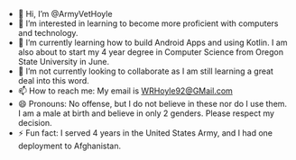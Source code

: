 - 👋 Hi, I’m @ArmyVetHoyle
- 👀 I’m interested in learning to become more proficient with computers and technology. 
- 🌱 I’m currently learning how to build Android Apps and using Kotlin. I am also about to start my 4 year degree in Computer Science from Oregon State University in June.
- 💞️ I’m not currently looking to collaborate as I am still learning a great deal into this word.
- 📫 How to reach me: My email is WRHoyle92@GMail.com
- 😄 Pronouns: No offense, but I do not believe in these nor do I use them. I am a male at birth and believe in only 2 genders. Please respect my decision.
- ⚡ Fun fact: I served 4 years in the United States Army, and I had one deployment to Afghanistan.

<!---
ArmyVetHoyle/ArmyVetHoyle is a ✨ special ✨ repository because its `README.md` (this file) appears on your GitHub profile.
You can click the Preview link to take a look at your changes.
--->
